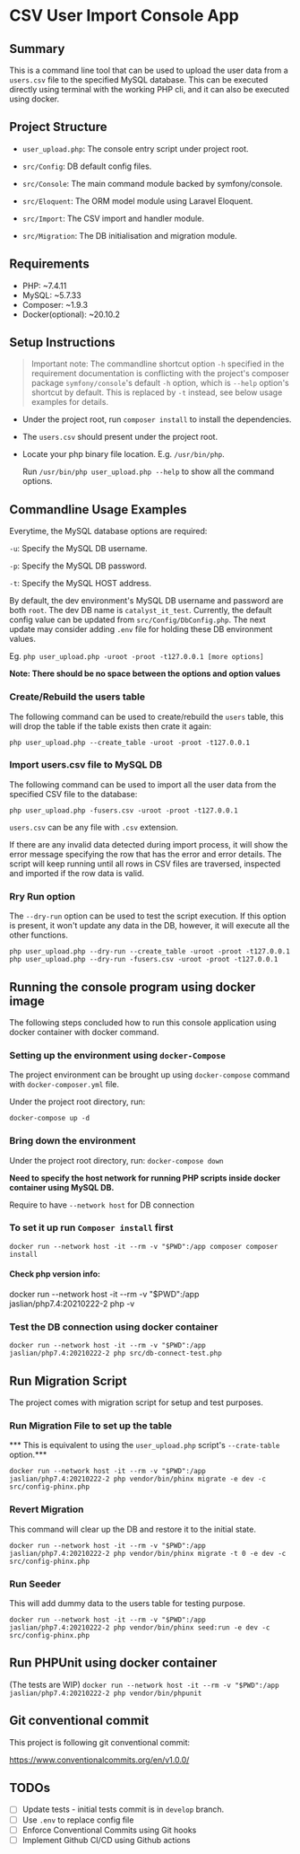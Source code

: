 # CSV User Import Console App

## Summary

This is a command line tool that can be used to upload the user
data from a `users.csv` file to the specified MySQL database. This
can be executed directly using terminal with the working PHP cli, and
it can also be executed using docker.

## Project Structure

- `user_upload.php`: The console entry script under project root.

- `src/Config`: DB default config files.

- `src/Console`: The main command module backed by symfony/console.

- `src/Eloquent`: The ORM model module using Laravel Eloquent.

- `src/Import`: The CSV import and handler module.

- `src/Migration`: The DB initialisation and migration module.

## Requirements

* PHP: ~7.4.11
* MySQL: ~5.7.33
* Composer: ~1.9.3
* Docker(optional): ~20.10.2

## Setup Instructions
> Important note:
The commandline shortcut option `-h` specified
in the requirement documentation is conflicting with the project's
composer package `symfony/console`'s default `-h` option, which is
`--help` option's shortcut by default. This is replaced by `-t`
instead, see below usage examples for details.

- Under the project root, run `composer install` to install the
  dependencies.
- The `users.csv` should present under the project root.
- Locate your php binary file location. E.g. `/usr/bin/php`.

  Run `/usr/bin/php user_upload.php --help` to show all the command
  options.


## Commandline Usage Examples

Everytime, the MySQL database options are required:

`-u`: Specify the MySQL DB username.

`-p`: Specify the MySQL DB password.

`-t`: Specify the MySQL HOST address.

By default, the dev environment's MySQL DB username and password are both `root`.
The dev DB name is `catalyst_it_test`. Currently, the default
config value can be updated from `src/Config/DbConfig.php`.
The next update may consider adding `.env` file for holding these
DB environment values.

Eg. `php user_upload.php -uroot -proot -t127.0.0.1 [more options]`

**Note: There should be no space between the options and option values**

### Create/Rebuild the users table

The following command can be used to create/rebuild the `users`
table, this will drop the table if the table exists then crate
it again:

`php user_upload.php --create_table -uroot -proot -t127.0.0.1`

### Import users.csv file to MySQL DB

The following command can be used to import all the user data from
the specified CSV file to the database:

`php user_upload.php -fusers.csv -uroot -proot -t127.0.0.1`

`users.csv` can be any file with `.csv` extension.

If there are any invalid data detected during import process, it
will show the error message specifying the row that has the error
and error details. The script will keep running until all rows in
CSV files are traversed, inspected and imported if the row data
is valid.

### Rry Run option

The `--dry-run` option can be used to test the script execution.
If this option is present, it won't update any data in the DB,
however, it will execute all the other functions.

`php user_upload.php --dry-run --create_table -uroot -proot -t127.0.0.1`
`php user_upload.php --dry-run -fusers.csv -uroot -proot -t127.0.0.1`

## Running the console program using docker image

The following steps concluded how to run this console application
using docker container with docker command.

### Setting up the environment using `docker-Compose`

The project environment can be brought up using `docker-compose`
command with `docker-composer.yml` file.

Under the project root directory, run:

`docker-compose up -d`

### Bring down the environment

Under the project root directory, run:
`docker-compose down`

**Need to specify the host network for running PHP scripts inside docker container using MySQL DB.**

Require to have `--network host` for DB connection

### To set it up run `Composer install` first

`docker run --network host -it --rm -v "$PWD":/app composer composer install`

#### Check php version info:

docker run --network host -it --rm -v "$PWD":/app jaslian/php7.4:20210222-2 php -v

### Test the DB connection using docker container

`docker run --network host -it --rm -v "$PWD":/app jaslian/php7.4:20210222-2 php src/db-connect-test.php`

## Run Migration Script

The project comes with migration script for setup and test purposes.

### Run Migration File to set up the table

*** This is equivalent to using the `user_upload.php` script's
`--crate-table` option.***

`docker run --network host -it --rm -v "$PWD":/app jaslian/php7.4:20210222-2 php vendor/bin/phinx migrate -e dev -c src/config-phinx.php`

### Revert Migration

This command will clear up the DB and restore it to the initial state.

`docker run --network host -it --rm -v "$PWD":/app jaslian/php7.4:20210222-2 php vendor/bin/phinx migrate -t 0 -e dev -c src/config-phinx.php`

### Run Seeder

This will add dummy data to the users table for testing purpose.

`docker run --network host -it --rm -v "$PWD":/app jaslian/php7.4:20210222-2 php vendor/bin/phinx seed:run -e dev -c src/config-phinx.php`

## Run PHPUnit using docker container

(The tests are WIP)
`docker run --network host -it --rm -v "$PWD":/app jaslian/php7.4:20210222-2 php vendor/bin/phpunit`

## Git conventional commit

This project is following git conventional commit:

https://www.conventionalcommits.org/en/v1.0.0/

## TODOs

- [ ] Update tests - initial tests commit is in `develop` branch.
- [ ] Use `.env` to replace config file  
- [ ] Enforce Conventional Commits using Git hooks
- [ ] Implement Github CI/CD using Github actions
